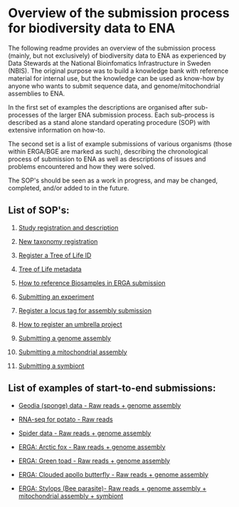 # Overview of the submission process for biodiversity data to ENA

The following readme provides an overview of the submission process (mainly, but not exclusively) of biodiversity data to ENA as experienced by Data Stewards at the National Bioinfomatics Infrastructure in Sweden (NBIS). The original purpose was to build a knowledge bank with reference material for internal use, but the knowledge can be used as know-how by anyone who wants to submit sequence data, and genome/mitochondrial assemblies to ENA. 

In the first set of examples the descriptions are organised after sub-processes of the larger ENA submission process. Each sub-process is described as a stand alone standard operating procedure (SOP) with extensive information on how-to.

The second set is a list of example submissions of various organisms (those within ERGA/BGE are marked as such), describing the chronological process of submission to ENA as well as descriptions of issues and problems encountered and how they were solved.

The SOP's should be seen as a work in progress, and may be changed, completed, and/or added to in the future.

## List of SOP's:

1. [Study registration and description](https://github.com/NBISweden/data-submission-documentation/blob/95118f344707b3a1003cd153168cb7c08d8ca55f/ENA/SOP/study_registration_and_description.md)

1. [New taxonomy registration](https://github.com/NBISweden/data-submission-documentation/blob/95118f344707b3a1003cd153168cb7c08d8ca55f/ENA/SOP/new_taxonomy.md)

1. [Register a Tree of Life ID](https://github.com/NBISweden/data-submission-documentation/blob/95118f344707b3a1003cd153168cb7c08d8ca55f/ENA/SOP/register_ToLID.md)

1. [Tree of Life metadata](https://github.com/NBISweden/data-submission-documentation/blob/95118f344707b3a1003cd153168cb7c08d8ca55f/ENA/SOP/tree_of_life_metadata_EBP.md)

1. [How to reference Biosamples in ERGA submission](https://github.com/NBISweden/data-submission-documentation/blob/95118f344707b3a1003cd153168cb7c08d8ca55f/ENA/SOP/reference_biosamples_in_erga.md)

1. [Submitting an experiment](https://github.com/NBISweden/data-submission-documentation/blob/7aef3400ec6f5cc56b0d43a0f96c6ea43d80932e/ENA/SOP/experiment-submission.md)

1. [Register a locus tag for assembly submission](https://github.com/NBISweden/data-submission-documentation/blob/95118f344707b3a1003cd153168cb7c08d8ca55f/ENA/SOP/locus_tag_registration.md)

1. [How to register an umbrella project](https://github.com/NBISweden/data-submission-documentation/blob/95118f344707b3a1003cd153168cb7c08d8ca55f/ENA/SOP/register_umbrella_project.md])

1. [Submitting a genome assembly](https://github.com/NBISweden/data-submission-documentation/blob/95118f344707b3a1003cd153168cb7c08d8ca55f/ENA/SOP/assembly-submission.md)

1. [Submitting a mitochondrial assembly](https://github.com/NBISweden/data-submission-documentation/blob/95118f344707b3a1003cd153168cb7c08d8ca55f/ENA/SOP/mito_assembly.md)

1. [Submitting a symbiont](https://github.com/NBISweden/data-submission-documentation/blob/95118f344707b3a1003cd153168cb7c08d8ca55f/ENA/SOP/symbiont-submission.md)


## List of examples of start-to-end submissions:

- [Geodia (sponge) data - Raw reads + genome assembly](https://github.com/NBISweden/data-submission-documentation/blob/95118f344707b3a1003cd153168cb7c08d8ca55f/ENA/5894-Geodia-assembly/README.md)

- [RNA-seq for potato - Raw reads](https://github.com/NBISweden/data-submission-documentation/blob/95118f344707b3a1003cd153168cb7c08d8ca55f/ENA/6793-RNAseq-potato/README.md)

- [Spider data - Raw reads + genome assembly](https://github.com/NBISweden/data-submission-documentation/blob/95118f344707b3a1003cd153168cb7c08d8ca55f/ENA/7419-spider-WGS-assembly/README.md)

- [ERGA: Arctic fox - Raw reads + genome assembly](https://github.com/NBISweden/data-submission-documentation/blob/95118f344707b3a1003cd153168cb7c08d8ca55f/ENA/ERGA-arctic-fox/README.md)

- [ERGA: Green toad - Raw reads + genome assembly](https://github.com/NBISweden/data-submission-documentation/blob/95118f344707b3a1003cd153168cb7c08d8ca55f/ENA/ERGA-Bufotes/README.md)

- [ERGA: Clouded apollo butterfly - Raw reads + genome assembly](https://github.com/NBISweden/data-submission-documentation/blob/95118f344707b3a1003cd153168cb7c08d8ca55f/ENA/ERGA-Parnassius/README.md)

- [ERGA: Stylops (Bee parasite)- Raw reads + genome assembly + mitochondrial assembly + symbiont](https://github.com/NBISweden/data-submission-documentation/blob/95118f344707b3a1003cd153168cb7c08d8ca55f/ENA/ERGA-Stylops-ater/README.md)




